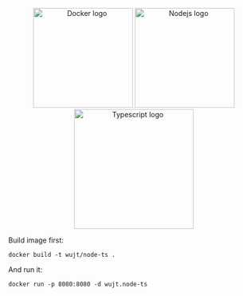 <p align="center" valign="middle">
<img src="https://www.vectorlogo.zone/logos/docker/docker-official.svg" alt="Docker logo" width="200"/>
<img src="http://www.techjini.com/wp-content/uploads/2017/01/nodejs-logo.png" alt="Nodejs logo" width="200"/>
<img src="http://mherman.org/assets/img/blog/typescript-logo.png" alt="Typescript logo" width="240"/>
</p>

Build image first:

`docker build -t wujt/node-ts .`

And run it:

`docker run -p 8080:8080 -d wujt.node-ts`
